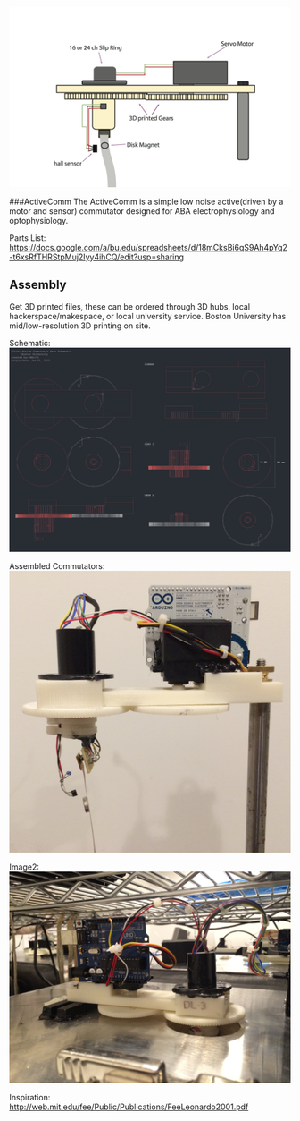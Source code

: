 
![ScreenShot](ActiveComm.jpg)


###ActiveComm
The ActiveComm is a simple low noise active(driven by a motor and sensor) commutator designed for ABA electrophysiology and optophysiology.

Parts List:
https://docs.google.com/a/bu.edu/spreadsheets/d/18mCksBi6qS9Ah4pYq2-t6xsRfTHRStpMuj2Iyy4ihCQ/edit?usp=sharing




## Assembly

 Get 3D printed files, these can be ordered through 3D hubs, local hackerspace/makespace, or local university service.
 Boston University has mid/low-resolution 3D printing  on site.


Schematic:
![ScreenShot](schematic.png)


Assembled Commutators:
![ScreenShot](IMG_1856.JPG)

Image2:
![ScreenShot](IMG_1862.JPG)


Inspiration:
http://web.mit.edu/fee/Public/Publications/FeeLeonardo2001.pdf
